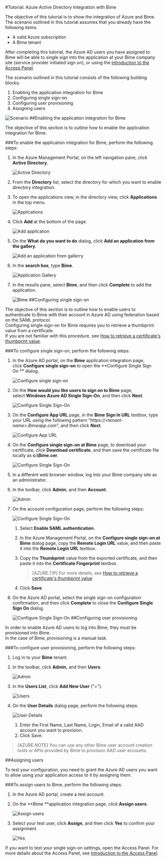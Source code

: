 <properties 
    pageTitle="Tutorial: Azure Active Directory Integration with Bime | Windows Azure" 
    description="Learn how to use Bime with Azure Active Directory to enable single sign-on, automated provisioning, and more!" 
    services="active-directory" 
    authors="jeevansd"  
    documentationCenter="na" 
    manager="stevenpo"/>
<tags
	ms.service="active-directory"
	ms.date="01/14/2016"
	wacn.date=""/>

#Tutorial: Azure Active Directory Integration with Bime

The objective of this tutorial is to show the integration of Azure and Bime.  
The scenario outlined in this tutorial assumes that you already have the following items:

-   A valid Azure subscription
-   A Bime tenant

After completing this tutorial, the Azure AD users you have assigned to Bime will be able to single sign into the application at your Bime company site (service provider initiated sign on), or using the [Introduction to the Access Panel](/documentation/articles/active-directory-saas-access-panel-introduction).

The scenario outlined in this tutorial consists of the following building blocks:

1.  Enabling the application integration for Bime
2.  Configuring single sign-on
3.  Configuring user provisioning
4.  Assigning users

![Scenario](./media/active-directory-saas-bime-tutorial/IC775552.png "Scenario")
##Enabling the application integration for Bime

The objective of this section is to outline how to enable the application integration for Bime.

###To enable the application integration for Bime, perform the following steps:

1.  In the Azure Management Portal, on the left navigation pane, click **Active Directory**.

    ![Active Directory](./media/active-directory-saas-bime-tutorial/IC700993.png "Active Directory")

2.  From the **Directory** list, select the directory for which you want to enable directory integration.

3.  To open the applications view, in the directory view, click **Applications** in the top menu.

    ![Applications](./media/active-directory-saas-bime-tutorial/IC700994.png "Applications")

4.  Click **Add** at the bottom of the page.

    ![Add application](./media/active-directory-saas-bime-tutorial/IC749321.png "Add application")

5.  On the **What do you want to do** dialog, click **Add an application from the gallery**.

    ![Add an application from gallerry](./media/active-directory-saas-bime-tutorial/IC749322.png "Add an application from gallerry")

6.  In the **search box**, type **Bime**.

    ![Application Gallery](./media/active-directory-saas-bime-tutorial/IC775553.png "Application Gallery")

7.  In the results pane, select **Bime**, and then click **Complete** to add the application.

    ![Bime](./media/active-directory-saas-bime-tutorial/IC775554.png "Bime")
##Configuring single sign-on

The objective of this section is to outline how to enable users to authenticate to Bime with their account in Azure AD using federation based on the SAML protocol.  
Configuring single sign-on for Bime requires you to retrieve a thumbprint value from a certificate.  
If you are not familiar with this procedure, see [How to retrieve a certificate's thumbprint value](http://youtu.be/YKQF266SAxI).

###To configure single sign-on, perform the following steps:

1.  In the Azure AD portal, on the **Bime** application integration page, click **Configure single sign-on** to open the **Configure Single Sign On ** dialog.

    ![Configure single sign-on](./media/active-directory-saas-bime-tutorial/IC771709.png "Configure single sign-on")

2.  On the **How would you like users to sign on to Bime** page, select **Windows Azure AD Single Sign-On**, and then click **Next**.

    ![Configure Single Sign-On](./media/active-directory-saas-bime-tutorial/IC775555.png "Configure Single Sign-On")

3.  On the **Configure App URL** page, in the **Bime Sign In URL** textbox, type your URL using the following pattern "*https://\<tenant-name\>.Bimeapp.com*", and then click **Next**.

    ![Configure App URL](./media/active-directory-saas-bime-tutorial/IC775556.png "Configure App URL")

4.  On the **Configure single sign-on at Bime** page, to download your certificate, click **Download certificate**, and then save the certificate file locally as **c:\\Bime.cer**.

    ![Configure Single Sign-On](./media/active-directory-saas-bime-tutorial/IC775557.png "Configure Single Sign-On")

5.  In a different web browser window, log into your Bime company site as an administrator.

6.  In the toolbar, click **Admin**, and then **Account**.

    ![Admin](./media/active-directory-saas-bime-tutorial/IC775558.png "Admin")

7.  On the account configuration page, perform the following steps:

    ![Configure Single Sign-On](./media/active-directory-saas-bime-tutorial/IC775559.png "Configure Single Sign-On")

    1.  Select **Enable SAML authentication**.
    2.  In the Azure Management Portal, on the **Configure single sign-on at Bime** dialog page, copy the **Remote Login URL** value, and then paste it into the **Remote Login URL** textbox.
    3.  Copy the **Thumbprint** value from the exported certificate, and then paste it into the **Certificate Fingerprint** textbox.  

        >[AZURE.TIP] For more details, see [How to retrieve a certificate's thumbprint value](http://youtu.be/YKQF266SAxI)

    4.  Click **Save**.

8.  On the Azure AD portal, select the single sign-on configuration confirmation, and then click **Complete** to close the **Configure Single Sign On** dialog.

    ![Configure Single Sign-On](./media/active-directory-saas-bime-tutorial/IC775560.png "Configure Single Sign-On")
##Configuring user provisioning

In order to enable Azure AD users to log into Bime, they must be provisioned into Bime.  
In the case of Bime, provisioning is a manual task.

###To configure user provisioning, perform the following steps:

1.  Log in to your **Bime** tenant.

2.  In the toolbar, click **Admin**, and then **Users**.

    ![Admin](./media/active-directory-saas-bime-tutorial/IC775561.png "Admin")

3.  In the **Users List**, click **Add New User** ("+").

    ![Users](./media/active-directory-saas-bime-tutorial/IC775562.png "Users")

4.  On the **User Details** dialog page, perform the following steps:

    ![User Details](./media/active-directory-saas-bime-tutorial/IC775563.png "User Details")

    1.  Enter the First Name, Last Name, Login, Email of a valid AAD account you want to provision.
    2.  Click Save.

>[AZURE.NOTE] You can use any other Bime user account creation tools or APIs provided by Bime to provision AAD user accounts.

##Assigning users

To test your configuration, you need to grant the Azure AD users you want to allow using your application access to it by assigning them.

###To assign users to Bime, perform the following steps:

1.  In the Azure AD portal, create a test account.

2.  On the **Bime **application integration page, click **Assign users**.

    ![Assign users](./media/active-directory-saas-bime-tutorial/IC775564.png "Assign users")

3.  Select your test user, click **Assign**, and then click **Yes** to confirm your assignment.

    ![Yes](./media/active-directory-saas-bime-tutorial/IC767830.png "Yes")

If you want to test your single sign-on settings, open the Access Panel. For more details about the Access Panel, see [Introduction to the Access Panel](/documentation/articles/active-directory-saas-access-panel-introduction).
